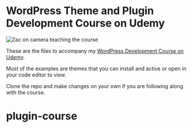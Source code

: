 # WordPress Theme and Plugin Development Course on Udemy

![Zac on camera teaching the course](https://cl.ly/rs2Z/Udemy%20Course%20Cover.png)

These are the files to accompany my [WordPress Development Course on Udemy](https://www.udemy.com/wordpress-theme-and-plugin-development-course/?couponCode=JSFORWP).

Most of the examples are themes that you can install and active or open in your code editor to view.

Clone the repo and make changes on your own if you are following along with the course.
# plugin-course

